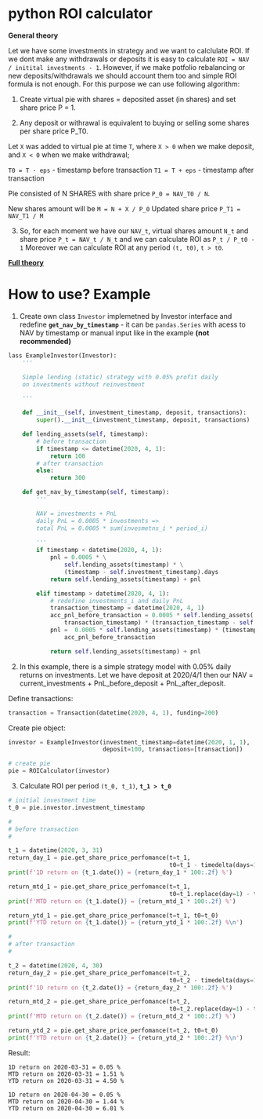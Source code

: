# python ROI calculator

**General theory**

Let we have some investments in strategy and we want to calclulate ROI. If we dont make any withdrawals or deposits it is easy to calculate ```ROI = NAV / initital investments - 1```. However, if we make potfolio rebalancing or new deposits/withdrawals we should account them too and simple ROI formula is not enough. For this purpose we can use following algorithm:

1. Create virtual pie with shares = deposited asset (in shares) and set share price P = 1.

2. Any deposit or withrawal is equivalent to buying or selling some shares per share price P_T0.

Let ```X``` was added to virtual pie at time ```T```, where ```X > 0``` when we make deposit, and ```X < 0``` when we make withdrawal;

```T0 = T - eps``` - timestamp before transaction
```T1 = T + eps``` - timestamp after transaction

Pie consisted of N SHARES with share price ```P_0 = NAV_T0 / N```.

New shares amount will be ```M = N + X / P_0```
Updated share price ```P_T1 = NAV_T1 / M```

3. So, for each moment we have our ```NAV_t```, virtual shares amount ```N_t``` and share price ```P_t = NAV_t / N_t``` and we can calculate ROI as ```P_t / P_t0 - 1```
Moreover we can calculate ROI at any period ```(t, t0)```, ```t > t0```.

[**Full theory**](https://www.investopedia.com/terms/r/returnoninvestment.asp)


# How to use? Example

1. Create own class ```Investor``` implemetned by Investor interface and redefine **```get_nav_by_timestamp```** - it can be ```pandas.Series``` with acess to NAV by timestamp or manual input like in the example **(not recommended)**

```python
lass ExampleInvestor(Investor):
    '''

    Simple lending (static) strategy with 0.05% profit daily
    on investments without reinvestment

    '''

    def __init__(self, investment_timestamp, deposit, transactions):
        super().__init__(investment_timestamp, deposit, transactions)

    def lending_assets(self, timestamp):
        # before transaction
        if timestamp <= datetime(2020, 4, 1):
            return 100
        # after transaction
        else:
            return 300

    def get_nav_by_timestamp(self, timestamp):
        '''

        NAV = investments + PnL
        daily PnL = 0.0005 * investments =>
        total PnL = 0.0005 * sum(invesmetns_i * period_i)
        
        '''
        if timestamp < datetime(2020, 4, 1):
            pnl = 0.0005 * \
                self.lending_assets(timestamp) * \
                (timestamp - self.investment_timestamp).days
            return self.lending_assets(timestamp) + pnl

        elif timestamp > datetime(2020, 4, 1):
            # redefine investments_i and daily PnL
            transaction_timestamp = datetime(2020, 4, 1)
            acc_pnl_before_transaction = 0.0005 * self.lending_assets(
                transaction_timestamp) * (transaction_timestamp - self.investment_timestamp).days
            pnl =  0.0005 * self.lending_assets(timestamp) * (timestamp - transaction_timestamp).days +\
                acc_pnl_before_transaction

            return self.lending_assets(timestamp) + pnl
```
2. In this example, there is a simple strategy model with 0.05% daily returns on investments. Let we have deposit at 2020/4/1 then our NAV = current_investments + PnL_before_deposit + PnL_after_deposit. 

Define transactions: 

```python
transaction = Transaction(datetime(2020, 4, 1), funding=200)
```

Create pie object:

```python
investor = ExampleInvestor(investment_timestamp=datetime(2020, 1, 1),
                           deposit=100, transactions=[transaction])

# create pie
pie = ROICalculator(investor)
```

3. Calculate ROI per period ```(t_0, t_1)```, **```t_1 > t_0```**
```python
# initial investment time
t_0 = pie.investor.investment_timestamp

#
# before transaction
#

t_1 = datetime(2020, 3, 31)
return_day_1 = pie.get_share_price_perfomance(t=t_1,
                                              t0=t_1 - timedelta(days=1))
print(f'1D return on {t_1.date()} = {return_day_1 * 100:.2f} %')

return_mtd_1 = pie.get_share_price_perfomance(t=t_1,
                                              t0=t_1.replace(day=1) - timedelta(hours=1))
print(f'MTD return on {t_1.date()} = {return_mtd_1 * 100:.2f} %')

return_ytd_1 = pie.get_share_price_perfomance(t=t_1, t0=t_0)
print(f'YTD return on {t_1.date()} = {return_ytd_1 * 100:.2f} %\n')

#
# after transaction
#

t_2 = datetime(2020, 4, 30)
return_day_2 = pie.get_share_price_perfomance(t=t_2,
                                              t0=t_2 - timedelta(days=1))
print(f'1D return on {t_2.date()} = {return_day_2 * 100:.2f} %')

return_mtd_2 = pie.get_share_price_perfomance(t=t_2,
                                              t0=t_2.replace(day=1) - timedelta(hours=1))
print(f'MTD return on {t_2.date()} = {return_mtd_2 * 100:.2f} %')

return_ytd_2 = pie.get_share_price_perfomance(t=t_2, t0=t_0)
print(f'YTD return on {t_2.date()} = {return_ytd_2 * 100:.2f} %\n')

```

Result:

```
1D return on 2020-03-31 = 0.05 %
MTD return on 2020-03-31 = 1.51 %
YTD return on 2020-03-31 = 4.50 %

1D return on 2020-04-30 = 0.05 %
MTD return on 2020-04-30 = 1.44 %
YTD return on 2020-04-30 = 6.01 %
```
